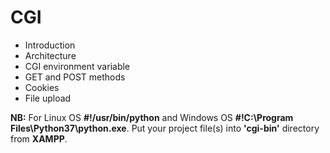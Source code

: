 # CGI
- Introduction
- Architecture
- CGI environment variable
- GET and POST methods
- Cookies
- File upload

**NB:** For Linux OS **#!/usr/bin/python** and Windows OS **#!C:\Program Files\Python37\python.exe**. 
Put your project file(s) into **'cgi-bin'** directory from **XAMPP**.
